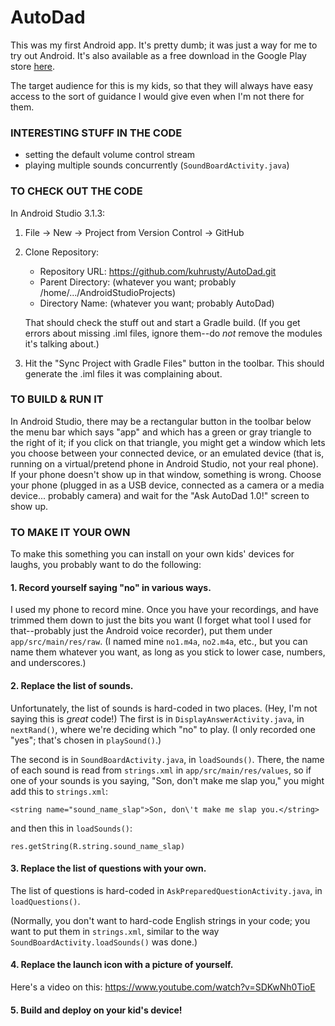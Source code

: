 # AutoDad

This was my first Android app.  It's pretty dumb; it was just a way for
me to try out Android.  It's also available as a free download in the
Google Play store [here](https://play.google.com/store/apps/details?id=com.kuhrusty.autodad).

The target audience for this is my kids, so that they will always have
easy access to the sort of guidance I would give even when I'm not there
for them.

### INTERESTING STUFF IN THE CODE

- setting the default volume control stream
- playing multiple sounds concurrently (`SoundBoardActivity.java`)

### TO CHECK OUT THE CODE

In Android Studio 3.1.3:

1. File -> New -> Project from Version Control -> GitHub

2. Clone Repository:
   - Repository URL: https://github.com/kuhrusty/AutoDad.git
   - Parent Directory: (whatever you want; probably
     /home/.../AndroidStudioProjects)
   - Directory Name: (whatever you want; probably AutoDad)

   That should check the stuff out and start a Gradle build.  (If you
   get errors about missing .iml files, ignore them--do *not* remove the
   modules it's talking about.)

3. Hit the "Sync Project with Gradle Files" button in the toolbar.  This
   should generate the .iml files it was complaining about.

### TO BUILD & RUN IT

In Android Studio, there may be a rectangular button in the toolbar
below the menu bar which says "app" and which has a green or gray
triangle to the right of it; if you click on that triangle, you might
get a window which lets you choose between your connected device, or an
emulated device (that is, running on a virtual/pretend phone in Android
Studio, not your real phone).  If your phone doesn't show up in that
window, something is wrong.  Choose your phone (plugged in as a USB
device, connected as a camera or a media device... probably camera) and
wait for the "Ask AutoDad 1.0!" screen to show up.

### TO MAKE IT YOUR OWN

To make this something you can install on your own kids' devices for
laughs, you probably want to do the following:

#### 1. Record yourself saying "no" in various ways.

I used my phone to record mine.  Once you have your recordings, and have
trimmed them down to just the bits you want (I forget what tool I used
for that--probably just the Android voice recorder), put them under
`app/src/main/res/raw`.  (I named mine `no1.m4a`, `no2.m4a`, etc., but
you can name them whatever you want, as long as you stick to lower case,
numbers, and underscores.)

#### 2. Replace the list of sounds.

Unfortunately, the list of sounds is hard-coded in two places.  (Hey,
I'm not saying this is *great* code!)  The first is in
`DisplayAnswerActivity.java`, in `nextRand()`, where we're deciding
which "no" to play.  (I only recorded one "yes"; that's chosen in
`playSound()`.)

The second is in `SoundBoardActivity.java`, in `loadSounds()`.  There,
the name of each sound is read from `strings.xml` in
`app/src/main/res/values`, so if one of your sounds is you saying, "Son,
don't make me slap you," you might add this to `strings.xml`:

    <string name="sound_name_slap">Son, don\'t make me slap you.</string>

and then this in `loadSounds()`:

    res.getString(R.string.sound_name_slap)

#### 3. Replace the list of questions with your own.

The list of questions is hard-coded in
`AskPreparedQuestionActivity.java`, in `loadQuestions()`.

(Normally, you don't want to hard-code English strings in your code; you
want to put them in `strings.xml`, similar to the way
`SoundBoardActivity.loadSounds()` was done.)

#### 4. Replace the launch icon with a picture of yourself.

Here's a video on this: https://www.youtube.com/watch?v=SDKwNh0TioE

#### 5. Build and deploy on your kid's device!
